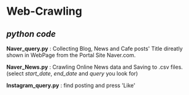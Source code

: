 # Web-Crawling

## *python code*

**Naver_query.py** : Collecting Blog, News and Cafe posts' Title direatly shown in WebPage from the Portal Site Naver.com.

**Naver_News.py** : Crawling Online News data and Saving to .csv files. 
                (select *start_date*, *end_date* and *query* you look for)

**Instagram_query.py** : find posting and press 'Like' 
